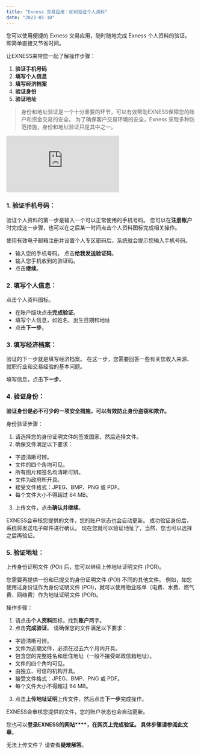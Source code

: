 ```yaml
---
title: "Exness 交易应用：如何验证个人资料"
date: "2023-01-10"
---
```


您可以使用便捷的 Exness 交易应用，随时随地完成 Exness 个人资料的验证。 即简单直接又节省时间。

让EXNESS来带您一起了解操作步骤：

1. **验证手机号码**
2. **填写个人信息**
3. **填写经济档案**
4. **验证身份**
5. **验证地址**

> 身份和地址验证是一个十分重要的环节，可以有效帮助EXNESS保障您的账户和资金交易的安全。 为了确保客户交易环境的安全，Exness 采取多种防范措施，身份和地址验证只是其中之一。

![ScreenCast_Thumbnail_00000.png](https://www.iqiyi.com/v_18y5a0ov5xc.html)

### 1. 验证手机号码：

验证个人资料的第一步是输入一个可以正常使用的手机号码。 您可以在**注册账户**时完成这一步骤，也可以在之后某一时间点击个人资料图标完成相关操作。

使用有效电子邮箱注册并设置个人专区密码后，系统就会提示您输入手机号码。

- 输入您的手机号码。 点击**给我发送验证码**。
- 输入您手机收到的验证码。
- 点击**继续**。

### 2. 填写个人信息：

点击个人资料图标。

- 在账户版块点击**完成验证**。
- 填写个人信息，如姓名、出生日期和地址
- 点击**下一步**。

### 3. 填写经济档案：

验证的下一步就是填写经济档案。 在这一步，您需要回答一些有关您收入来源、就职行业和交易经验的基本问题。

填写信息，点击**下一步**。

### 4. 验证身份：

**验证身份是必不可少的一项安全措施，可以有效防止身份盗窃和欺诈。**

身份验证步骤：

1. 请选择您的身份证明文件的签发国家，然后选择文件。
2. 确保文件满足以下要求：

- 字迹清晰可辨。
- 文件的四个角均可见。
- 所有图片和签名均清晰可辨。
- 文件为政府所开具。
- 接受文件格式：JPEG、BMP、PNG 或 PDF。
- 每个文件大小不得超过 64 MB。

3. 上传文件，点击**确认并继续**。

EXNESS会审核您提供的文件，您的账户状态也会自动更新。 成功验证身份后，系统将发送电子邮件进行确认。 现在您就可以验证地址了，当然，您也可以选择之后再验证。

### 5. 验证地址：

上传身份证明文件 (POI) 后，您可以继续上传地址证明文件 (POR)。

您需要再提供一份和已提交的身份证明文件 (POI) 不同的其他文件。 例如，如您使用过身份证作为身份证明文件 (POI)，就可以使用物业账单（电费、水费、燃气费、网络费）作为地址证明文件 (POR)。

操作步骤：

1. 请点击**个人资料**图标，找到**账户**两字。
2. 点击**完成验证**。 请确保您的文件满足以下要求：

- 字迹清晰可辨。
- 文件为近期文件，必须在过去六个月内开具。
- 包含您的完整姓名和居住地址（一般不接受邮政信箱地址）。
- 文件的四个角均可见。
- 由独立、可信的机构开具。
- 接受文件格式：JPEG、BMP、PNG 或 PDF。
- 每个文件大小不得超过 64 MB。

3. 点击**上传地址证明**上传文件，然后点击**下一步**完成操作。

EXNESS会审核您提供的文件，您的账户状态也会自动更新。

您也可以**登录EXNESS的网站****，**在网页上完成验证。 具体步骤请参阅**此文章**。

无法上传文件？ 请查看**疑难解答**。
